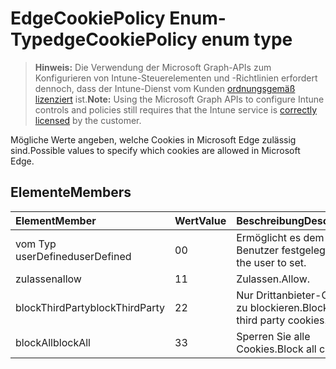 # <a name="edgecookiepolicy-enum-type"></a><span data-ttu-id="438cd-101">EdgeCookiePolicy Enum-Typ</span><span class="sxs-lookup"><span data-stu-id="438cd-101">edgeCookiePolicy enum type</span></span>

> <span data-ttu-id="438cd-102">**Hinweis:** Die Verwendung der Microsoft Graph-APIs zum Konfigurieren von Intune-Steuerelementen und -Richtlinien erfordert dennoch, dass der Intune-Dienst vom Kunden [ordnungsgemäß lizenziert](https://go.microsoft.com/fwlink/?linkid=839381) ist.</span><span class="sxs-lookup"><span data-stu-id="438cd-102">**Note:** Using the Microsoft Graph APIs to configure Intune controls and policies still requires that the Intune service is [correctly licensed](https://go.microsoft.com/fwlink/?linkid=839381) by the customer.</span></span>

<span data-ttu-id="438cd-103">Mögliche Werte angeben, welche Cookies in Microsoft Edge zulässig sind.</span><span class="sxs-lookup"><span data-stu-id="438cd-103">Possible values to specify which cookies are allowed in Microsoft Edge.</span></span>
## <a name="members"></a><span data-ttu-id="438cd-104">Elemente</span><span class="sxs-lookup"><span data-stu-id="438cd-104">Members</span></span>
|<span data-ttu-id="438cd-105">Element</span><span class="sxs-lookup"><span data-stu-id="438cd-105">Member</span></span>|<span data-ttu-id="438cd-106">Wert</span><span class="sxs-lookup"><span data-stu-id="438cd-106">Value</span></span>|<span data-ttu-id="438cd-107">Beschreibung</span><span class="sxs-lookup"><span data-stu-id="438cd-107">Description</span></span>|
|:---|:---|:---|
|<span data-ttu-id="438cd-108">vom Typ userDefined</span><span class="sxs-lookup"><span data-stu-id="438cd-108">userDefined</span></span>|<span data-ttu-id="438cd-109">0</span><span class="sxs-lookup"><span data-stu-id="438cd-109">0</span></span>|<span data-ttu-id="438cd-110">Ermöglicht es dem Benutzer festgelegt.</span><span class="sxs-lookup"><span data-stu-id="438cd-110">Allow the user to set.</span></span>|
|<span data-ttu-id="438cd-111">zulassen</span><span class="sxs-lookup"><span data-stu-id="438cd-111">allow</span></span>|<span data-ttu-id="438cd-112">1</span><span class="sxs-lookup"><span data-stu-id="438cd-112">1</span></span>|<span data-ttu-id="438cd-113">Zulassen.</span><span class="sxs-lookup"><span data-stu-id="438cd-113">Allow.</span></span>|
|<span data-ttu-id="438cd-114">blockThirdParty</span><span class="sxs-lookup"><span data-stu-id="438cd-114">blockThirdParty</span></span>|<span data-ttu-id="438cd-115">2</span><span class="sxs-lookup"><span data-stu-id="438cd-115">2</span></span>|<span data-ttu-id="438cd-116">Nur Drittanbieter-Cookies zu blockieren.</span><span class="sxs-lookup"><span data-stu-id="438cd-116">Block only third party cookies.</span></span>|
|<span data-ttu-id="438cd-117">blockAll</span><span class="sxs-lookup"><span data-stu-id="438cd-117">blockAll</span></span>|<span data-ttu-id="438cd-118">3</span><span class="sxs-lookup"><span data-stu-id="438cd-118">3</span></span>|<span data-ttu-id="438cd-119">Sperren Sie alle Cookies.</span><span class="sxs-lookup"><span data-stu-id="438cd-119">Block all cookies.</span></span>|



